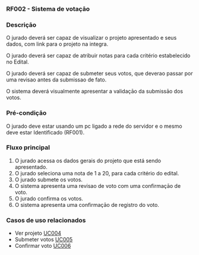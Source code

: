 ### RF002 - Sistema de votaçāo

### Descriçāo

O jurado deverá ser capaz de visualizar o projeto apresentado e seus dados, com link para o projeto na integra.

O jurado deverá ser capaz de atribuir notas para cada critério estabelecido no Edital.

O jurado deverá ser capaz de submeter seus votos, que deverao passar por uma revisao antes da submissao de fato.

O sistema deverá visualmente apresentar a validaçāo da submissāo dos votos.

### Pré-condiçāo

O jurado deve estar usando um pc ligado a rede do servidor e o mesmo deve estar Identificado (RF001).

### Fluxo principal

1. O jurado acessa os dados gerais do projeto que está sendo apresentado.
2. O jurado seleciona uma nota de 1 a 20, para cada critério do edital.
3. O jurado submete os votos.
4. O sistema apresenta uma revisao de voto com uma confirmaçāo de voto.
5. O jurado confirma os votos.
6. O sistema apresenta uma confirmaçāo de registro do voto.

### Casos de uso relacionados

- Ver projeto [UC004](../../casos-de-uso/UC004.md)
- Submeter votos [UC005](../../casos-de-uso/UC005.md)
- Confirmar voto [UC006](../../casos-de-uso/UC006.md)